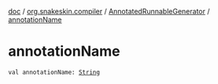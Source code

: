 [doc](../../index.md) / [org.snakeskin.compiler](../index.md) / [AnnotatedRunnableGenerator](index.md) / [annotationName](./annotation-name.md)

# annotationName

`val annotationName: `[`String`](https://kotlinlang.org/api/latest/jvm/stdlib/kotlin/-string/index.html)